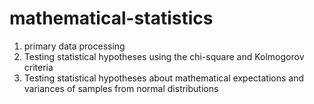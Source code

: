 # mathematical-statistics
1) primary data processing
2) Testing statistical hypotheses using the chi-square and Kolmogorov criteria
3) Testing statistical hypotheses about mathematical expectations and variances of samples from normal distributions
